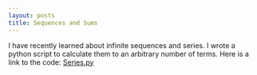 ```yaml
---
layout: posts
title: Sequences and Sums
---
```

I have recently learned about infinite sequences and series.  I wrote a python script to calculate them to an arbitrary number of terms.  Here is a link to the code: [Series.py](https://github.com/yehoodig/scripts/blob/master/series.py)